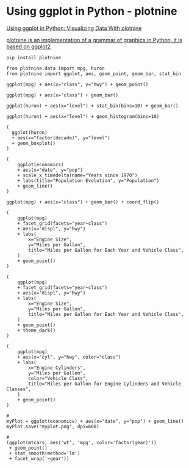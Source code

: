 # Using ggplot in Python - plotnine

[Using ggplot in Python: Visualizing Data With plotnine](https://realpython.com/ggplot-python/)

[plotnine is an implementation of a grammar of graphics in Python, it is based on ggplot2](https://plotnine.readthedocs.io/en/stable/index.html#)

```
pip install plotnine
```

```
from plotnine.data import mpg, huron
from plotnine import ggplot, aes, geom_point, geom_bar, stat_bin

ggplot(mpg) + aes(x="class", y="hwy") + geom_point()

ggplot(mpg) + aes(x="class") + geom_bar()

ggplot(huron) + aes(x="level") + stat_bin(bins=10) + geom_bar()

ggplot(huron) + aes(x="level") + geom_histogram(bins=10)

(
  ggplot(huron)
  + aes(x="factor(decade)", y="level")
  + geom_boxplot()
)

(
    ggplot(economics)
    + aes(x="date", y="pop")
    + scale_x_timedelta(name="Years since 1970")
    + labs(title="Population Evolution", y="Population")
    + geom_line()
)

ggplot(mpg) + aes(x="class") + geom_bar() + coord_flip()

(
    ggplot(mpg)
    + facet_grid(facets="year~class")
    + aes(x="displ", y="hwy")
    + labs(
        x="Engine Size",
        y="Miles per Gallon",
        title="Miles per Gallon for Each Year and Vehicle Class",
    )
    + geom_point()
)

(
    ggplot(mpg)
    + facet_grid(facets="year~class")
    + aes(x="displ", y="hwy")
    + labs(
        x="Engine Size",
        y="Miles per Gallon",
        title="Miles per Gallon for Each Year and Vehicle Class",
    )
    + geom_point()
    + theme_dark()
)

(
    ggplot(mpg)
    + aes(x="cyl", y="hwy", color="class")
    + labs(
        x="Engine Cylinders",
        y="Miles per Gallon",
        color="Vehicle Class",
        title="Miles per Gallon for Engine Cylinders and Vehicle Classes",
    )
    + geom_point()
)

# 
myPlot = ggplot(economics) + aes(x="date", y="pop") + geom_line()
myPlot.save("myplot.png", dpi=600)

# 
(ggplot(mtcars, aes('wt', 'mpg', color='factor(gear)'))
 + geom_point()
 + stat_smooth(method='lm')
 + facet_wrap('~gear'))
```
